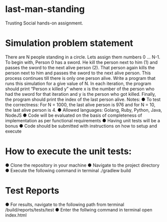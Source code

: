 # last-man-standing
Trusting Social hands-on assignment.

# Simulation problem statement
There are N people standing in a circle. Lets assign them numbers 0 ... N-1. To begin with,
Person 0 has a sword. He kill the person next to him (1) and passes the sword to the next alive
person (2). That person again kills the person next to him and passes the sword to the next alive
person. This process continues till there is only one person alive.
Write a program that runs this simulation for a give value of N. In each iteration, the program
should print “Person x killed y” where x is the number of the person who had the sword for that
iteration and y is the person who got killed.
Finally, the program should print the index of the last person alive.
Notes:
● To test the correctness: For N = 1000, the last alive person is 976 and for N = 10, the last
alive person is 4.
● Allowed languages: Golang, Ruby, Python, Java, NodeJS
● Code will be evaluated on the basis of completeness of implementation as per
functional requirements
● Having unit tests will be a bonus
● Code should be submitted with instructions on how to setup and execute

# How to execute the unit tests:
● Clone the repository in your machine
● Navigate to the project directory
● Execute the following command in terminal
  ./gradlew build
  
# Test Reports
● For results, navigate to the following path from terminal
  /build/reports/tests/test
● Enter the follwing command in terminal
  open index.html
